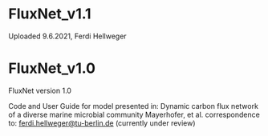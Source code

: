 # FluxNet_v1.1
Uploaded 9.6.2021, Ferdi Hellweger



# FluxNet_v1.0
FluxNet version 1.0

Code and User Guide for model presented in:
Dynamic carbon flux network of a diverse marine microbial community
Mayerhofer, et al.
correspondence to: ferdi.hellweger@tu-berlin.de
(currently under review)
